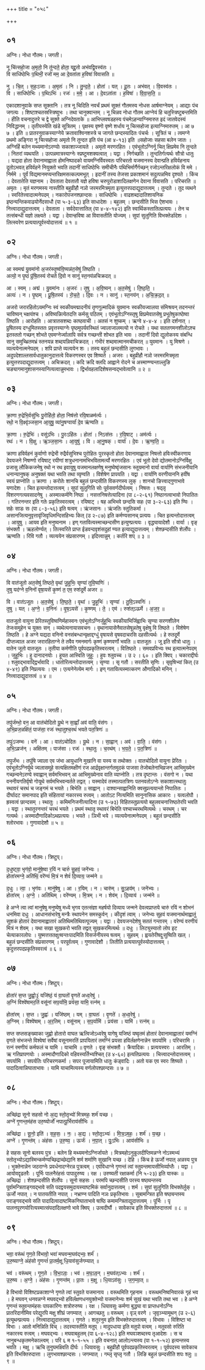 +++
title = "०५८"

+++


## ०१
अग्निः। नोधा गौतमः। जगती।

नू चि॑त्सहो॒जा अ॒मृतो॒ नि तु॑न्दते॒ होता॒ यद्दू॒तो अभ॑वद्वि॒वस्व॑तः ।  
वि साधि॑ष्ठेभिः प॒थिभी॒ रजो॑ मम॒ आ दे॒वता॑ता ह॒विषा॑ विवासति ॥

नु । चि॒त् । स॒हः॒ऽजाः । अ॒मृतः॑ । नि । तु॒न्द॒ते॒ । होता॑ । यत् । दू॒तः । अभ॑वत् । वि॒वस्व॑तः ।  
वि । साधि॑ष्ठेभिः । प॒थिऽभिः॑ । रजः॑ । म॒मे॒ । आ । दे॒वऽता॑ता । ह॒विषा॑ । वि॒वा॒स॒ति॒ ॥

एकादशानुवाके सप्त सूक्तानि । तत्र नू चिदिति नवर्चं प्रथमं सूक्तं गौतमस्य नोधस आर्षमाग्नेयम् । आद्याः पंच जगत्यः । शिष्टाश्चतस्रस्त्रिष्वुभः । तथा चानुक्वान्तम् । नू चिन्नव नोधा गौतम आग्नेयं हि चतुस्त्रिष्टुबन्तमिति । हीति वचनादुत्तरे च द्वे सूक्ते अग्निदेवताके ॥ आभिप्लवषडहस्य पंचमेऽहन्याग्निमारुत इदं जातवेदस्यं निविद्धानम् । तृतीयस्येति खंडे सूत्रितम् । पृक्षस्य वृष्णो वृष्णे शर्धाय नू चित्सहोजा इत्याग्निमारुतम् । आ ७ ७ । इति ॥ प्रातरनुवाकस्याग्नेये क्रतावाश्विनशस्त्रे च जागते छन्दस्यादितः पंचर्चः । सूत्रितं च । त्वमग्ने प्रथमो अङ्गिरा नू चित्सहोजा अमृतो नि तुन्दत इति पंच (आ ४-१३) इति ॥सहोजाः सहसा बलेन जातः । अग्निर्हि बलेन मथ्यमानोऽरण्योः सकाशाज्जायते । अमृतो मरणरहितः । एवंभूतोऽग्निर्नू चित् क्षिप्रमेव नि तुन्दते । नितरां व्यथयति । उत्पन्नमात्रस्याग्नेः स्प्रष्टुमशक्यत्वात् । यद्वा । निर्गच्छति । तुन्दतिर्गत्यर्थः सौत्रो धातुः । यद्यदा होता देवानामाह्वाता होमनिष्पादको वायमग्निर्विवस्वतः परिचरतो यजमानस्य देवान्प्रति हविर्वहनाय दूतोऽभवत् हविर्वहने नियुक्तो भवति तदानीं साधिष्ठेभिः समीचीनैः पथिभिर्मार्गैर्गच्छन् रजोऽन्तरिक्षलोकं वि ममे । निर्ममे । पूर्वं विद्यमानमप्यन्तरिक्षमसत्कल्पमभूत् । इदानीं तस्य तेजसा प्रकाशमानं सदुत्पन्नमिव दृश्यते । किंच । देवतातेति यज्ञनाम । देवताता देवतातौ यज्ञे हविषा चरुपुरोडाशादिलक्षणेन देवाना विवासति । परिचरति ॥ अमृतः । मृतं मरणमस्य नास्तीति बहुव्रीहौ नञो जरमरमित्रमृता इत्युत्तरपदाद्युदात्तत्वम् । तुन्दते । तुद व्यथने । स्वरितेत्त्वादात्मनेपदम् । नकारोपजनश्छान्दसः । साधिष्ठेभिः । वाढशब्दादातिशायनिक इष्ठन्यन्तिकवाढयोर्नेदसाधौ (पा ५-३-६३) इति साधादेशः । बहुलम् । छन्दसीति भिस ऐशभावः । नित्त्वादाद्युदात्तत्वम् । देवताता । सर्वदेवात्तातिल् (पा ४-४-१४२) इति स्वार्थिकस्तातिल्प्रत्ययः । तेन च तत्संबन्धी यज्ञो लक्ष्यते । यद्वा । देवान्हविषा आ विवासतीति योज्यम् । सुपां सुलुगिति विभक्तेर्डादेशः । लित्स्वरेण प्रत्ययात्पूर्वस्योदात्तत्वं ॥ १ ॥

## ०२
अग्निः। नोधा गौतमः। जगती।

आ स्वमद्म॑ यु॒वमा॑नो अ॒जर॑स्तृ॒ष्व॑वि॒ष्यन्न॑त॒सेषु॑ तिष्ठति ।  
अत्यो॒ न पृ॒ष्ठं प्रु॑षि॒तस्य॑ रोचते दि॒वो न सानु॑ स्त॒नय॑न्नचिक्रदत् ॥

आ । स्वम् । अद्म॑ । यु॒वमा॑नः । अ॒जरः॑ । तृ॒षु । अ॒वि॒ष्यन् । अ॒त॒सेषु॑ । ति॒ष्ठ॒ति॒ ।  
अत्यः॑ । न । पृ॒ष्ठम् । प्रु॒षि॒तस्य॑ । रो॒च॒ते॒ । दि॒वः । न । सानु॑ । स्त॒नय॑न् । अ॒चि॒क्र॒द॒त् ॥

अजरो जरारहितोऽयमग्निः स्वं स्वकीयमद्मादनीयं तृणगुल्मादिकं युवमानः स्वकीयज्वालया संमिश्रयन् तदनन्तरं चाविष्यन् भक्षयंश्च । अविष्यन्नित्येतदत्ति कर्मसु पठितम् । एवंभूतोऽग्निस्तृषु क्षिप्रमेवातसेषु प्रभूतेषुकाष्ठेष्वा तिष्ठति । आरोहति । आत्रातसशब्दः काष्ठवाची । अतसं न शुष्कम् । ऋग्वे ४-४-४ । इति दर्शनात् । प्रुषितस्य दग्धुमितस्ततः प्रवृत्तस्याग्नेः पृष्ठमुपर्यवस्थितं ज्वालाजालमत्यो न रोचते । यथा सततगमनशीलोऽश्च इतस्ततो गच्छन् शोभते एवमग्नेर्ज्वालापि सर्वत्र गच्छन्ती शोभत इति भावः । तदानीं दिवो द्युलोकस्य संबन्धि सानु समुच्भ्रितमभ्रं स्तनयन्न शब्दयन्निवाचिक्रदत् । गंभीरं शब्दमात्मानमचीकरत् ॥ युवमानः । यु मिश्रणे । व्यत्ययेनात्मनेपदम् । शपि प्राप्ते व्यत्ययेन शः । तस्य बहुलं छन्दसीति लुगभावः । अदुपदेशाल्लसार्वधातुकानुदात्तत्वे विकरणस्वर एव शिष्यते । अजरः । बहुव्रीहौ नञो जरमरमित्रमृता इत्युत्तरपदाद्युदात्तत्वम् । अचिक्रदत् । कदि क्रदि क्लदि आह्वाने रोदने च अस्माण्ण्यन्ताल्लुङि चङ्यागमानुशासनस्यानित्यत्वान्नुमभावः । द्विर्भावहलादिशेषसन्वद्भावेत्वानि ॥ २ ॥

## ०३
अग्निः। नोधा गौतमः। जगती।

क्रा॒णा रु॒द्रेभि॒र्वसु॑भिः पु॒रोहि॑तो॒ होता॒ निष॑त्तो रयि॒षाळम॑र्त्यः ।  
रथो॒ न वि॒क्ष्वृ॑ञ्जसा॒न आ॒युषु॒ व्या॑नु॒षग्वार्या॑ दे॒व ऋ॑ण्वति ॥

क्रा॒णा । रु॒द्रेभिः॑ । वसु॑ऽभिः । पु॒रःऽहि॑तः । होता॑ । निऽस॑त्तः । र॒यि॒षाट् । अम॑र्त्यः ।  
रथः॑ । न । वि॒क्षु । ऋ॒ञ्ज॒सा॒नः । आ॒युषु॑ । वि । आ॒नु॒षक् । वार्या॑ । दे॒वः । ऋ॒ण्व॒ति॒ ॥

क्राणा हविर्वहनं कुर्वाणो रुद्रेभी रुद्रैर्वसुभिश्च पुरोहितः पुरस्कृतो होता देवानामाह्वाता निषत्तो हविःस्वीकरणाय देवयजने निषण्णो रयिषाट् रयीणां शत्रुधनानामभिभवितामर्त्यो मरणरहितः । एवं भूतो देवो द्योतमानोऽग्निर्विक्षु प्रजासु लौकिकजनेषु रथो न रथ इवायुषु यजमानलक्षणेषु मनुष्येष्वृंजसानः स्तूयमानो वार्या वार्याणि संभजनीयानि धनान्यानुषक् अनुषक्तं यथा भवति तथा व्यृण्वति । विशेषेण प्रापयति । यद्वा । वार्याणि वरणीयाननि हवींष स्वयं प्राप्नोति ॥ क्राणा । करोतेः शानचि बहुलं छन्दसीति विकरणस्य लुक् । शानचो ङित्त्वाद्गुणाभावे यणादेशः । चित इत्यन्तोदात्तत्वम् । सुपां सुलुगिति सोः पूर्वसवर्णदीर्घत्वम् । निषत्तः । षद्लृ विशरणगत्यवसादनेषु । अस्मात्कर्मणि निष्ठा । नसत्तनिषत्तेत्यादिना (पा ८-२-६१) निष्ठानत्वाभावो निपातितः । गतिरनन्तर इति गतेः प्रकृतिस्वरत्वम् । रयिषाट् । षह अभिभवे छन्दसि सहः (पा ३-२-६३) इति ण्विः । सहेः साडः सः (पा ८-३-५६) इति षत्वम् । ऋंजसानः । ऋंजतिः स्तुतिकर्मा । असानजित्यनुवृत्तावृंजिवृधिमन्दिसहिभ्यः कित् (उ २-८७) इति कर्मण्यसानच् प्रत्ययः । चित इत्यन्तोदात्तत्वम् । आयुषु । आयव इति मनुष्यनाम । इण् गतावित्यस्माच्छन्दसीण इत्युण्प्रत्ययः । वृद्ध्यायादेशौ । वार्या । वृङ् संभक्तौ । ऋहलोर्ण्यत् । तित्स्वरिते प्राप्त ईडवन्दवृशंसदुहां ण्यत इत्याद्युदात्तत्वम् । शेश्छन्दसीति शेर्लोपः । ऋण्वति । रिवि गतौ । व्यत्ययेन संप्रसारणम् । इदित्त्वान्नुम् । कर्तरि शप् ॥ ३ ॥

## ०४
अग्निः। नोधा गौतमः। जगती।

वि वात॑जूतो अत॒सेषु॑ तिष्ठते॒ वृथा॑ जु॒हूभिः॒ सृण्या॑ तुवि॒ष्वणिः॑ ।  
तृ॒षु यद॑ग्ने व॒निनो॑ वृषा॒यसे॑ कृ॒ष्णं त॒ एम॒ रुश॑दूर्मे अजर ॥

वि । वात॑ऽजूतः । अ॒त॒सेषु॑ । ति॒ष्ठ॒ते॒ । वृथा॑ । जु॒हूभिः॑ । सृण्या॑ । तु॒वि॒ऽस्वनिः॑ ।  
तृ॒षु । यत् । अ॒ग्ने॒ । व॒निनः॑ । वृ॒ष॒ऽयसे॑ । कृ॒ष्णम् । ते॒ । एम॑ । रुश॑त्ऽऊर्मे । अ॒ज॒र॒ ॥

वातजूतो वायुना प्रेरितस्तुविष्वणिर्महास्वनः एवंभूतोऽग्निर्जुहूभिः स्वकीयाभिर्जिह्वाभिः सृण्या सरणशीलेन तेजःसमूहेन च युक्तः सन् । व्यथेत्यनायासवचनः । वृथानायासेनैवातसेषून्नतेषु वृक्षेषु वि तिष्ठते । विशेषेण तिष्ठति । हे अग्ने यद्यदा वनिनो वनसंबन्धान्वृक्षाद्दग्धुं वृषायसे वृषवदाचरसि दहसीत्यर्थः । हे रुतदूर्मे दीप्तज्वाल अजर जरारहिताग्ने ते तवैव गमनमार्गः कृष्णं कृष्णवर्णो भवति ॥ वातजूतः । जू इति सौत्रो धातुः । वातेन जूतो वातजूतः । तृतीया कर्मणीति पूर्वपदप्रकृतिस्वरत्वम् । वितिष्ठते । समवप्रविभ्यः स्थ इत्यात्मनेपदम् । जुहूभिः । हु दानादनयोः । हूयत आस्विति जुहूः । हुवः श्लुवच्च । उ २ । ६० । इति क्विप् । चकाराद्दीर्घः । श्लुवद्भावाद्द्विर्भावादि । धातोरित्यन्तोदात्तत्वम् । सृण्या । सृ गतौ । सरतीति सृणिः । सृवृषिभ्यां कित् (उ ४-४९) इति निप्रत्ययः । एम । एत्यनेनेत्येम मार्गः । इण् गतावित्यस्मात्करण औणादिको मनिन् । नित्त्वादाद्युदात्तत्वं ॥ ४ ॥

## ०५
अग्निः। नोधा गौतमः। जगती।

तपु॑र्जम्भो॒ वन॒ आ वात॑चोदितो यू॒थे न सा॒ह्वाँ अव॑ वाति॒ वंस॑गः ।  
अ॒भि॒व्रज॒न्नक्षि॑तं॒ पाज॑सा॒ रजः॑ स्था॒तुश्च॒रथं॑ भयते पत॒त्रिणः॑ ॥

तपुः॑ऽजम्भः । वने॑ । आ । वात॑ऽचोदितः । यू॒थे । न । सा॒ह्वान् । अव॑ । वा॒ति॒ । वंस॑गः ।  
अ॒भि॒ऽव्रज॑न् । अक्षि॑तम् । पाज॑सा । रजः॑ । स्था॒तुः । च॒रथ॑म् । भ॒य॒ते॒ । प॒त॒त्रिणः॑ ॥

तपुर्जंभः । तपूंषि ज्वाला एव जंभा आयुधानि मुखानि वा यस्य स तथोक्तः । वातचोदितो वायुना प्रेरितः । एवंभूतोऽग्निर्यूथे ज्वलासमूहे सत्यक्षितमक्षीणं रज आर्द्रवृक्षान्तर्गतमुदकं पाजसा तेजोबलेनाभिव्रजन् आभिमुख्येन गच्छन्वनेऽरण्ये स्वाह्वान् सर्वमभिभवन् आ आभिमुख्येनाव वाति व्याप्नोति । तत्र दृष्टान्तः । वंसगो न । यथा वननीयगतिर्वृषो गोयूथे सर्वमभिभवन्वर्तते तद्वत् । यस्मादेवं तस्मात्पतत्रिणः पतनवतोऽग्नेः सकाशात्स्थातुः स्थावरं चरथं च जङ्गमं च भयते । बिभेति ॥ साह्वान् । दाश्वान्साह्वानिति क्वसुप्रत्ययान्तो निपातितः । दीर्घादट समानपाद इति संहितायां नकारस्य रुत्वम् । आतोऽट नित्यमिति सानुनासिक आकारः । यत्वलोपौ । ह्रस्वत्वं छान्दसम् । स्थातुः । कमिमनिजनीत्यादिना (उ १-७३) विहितस्तुप्रत्ययो बहुलवचनात्तिष्ठतेरपि भवति । यद्वा । स्थातुरनन्तरं चरथं भयते । प्रथमं स्थातृ स्थावरं बिभेति पश्चाच्चरथमित्यर्थः । चरथम् । चर गत्यर्थः । अस्मादौणादिकोऽथप्रत्ययः । भयते । ञिभी भये । व्यत्ययेनात्मनेपदम् । बहुलं छन्दसीति श्लोरभावः । गुणावादेशौ ॥ ५ ॥

## ०६
अग्निः। नोधा गौतमः। त्रिष्टुप्।

द॒धुष्ट्वा॒ भृग॑वो॒ मानु॑षे॒ष्वा र॒यिं न चारुं॑ सु॒हवं॒ जने॑भ्यः ।  
होता॑रमग्ने॒ अति॑थिं॒ वरे॑ण्यं मि॒त्रं न शेवं॑ दि॒व्याय॒ जन्म॑ने ॥

द॒धुः । त्वा॒ । भृग॑वः । मानु॑षेषु । आ । र॒यिम् । न । चारु॑म् । सु॒ऽहव॑म् । जने॑भ्यः ।  
होता॑रम् । अ॒ग्ने॒ । अति॑थिम् । वरे॑ण्यम् । मि॒त्रम् । न । शेव॑म् । दि॒व्याय॑ । जन्म॑ने ॥

हे अग्ने त्वा त्वां मानुषेषु मनुष्येषु मध्ये भृगव एतत्संज्ञा महर्षयो दिव्याय जन्मने देवत्वप्राप्तये चारुं रयिं न शोभनं धनमिवा दधुः । आधानसंभारेषु मन्त्रैः स्थापनेन समस्कुर्वन् । कीदृशं त्वाम् । जनेभ्यः सुहवं यजमानार्थमाह्वातुं सुशकं होतारं देवानामाह्वातारं अतिथिमतिथिवत्पूज्यम् । यद्वा । देवयजनदेशेषु सततं गन्तारम् । वरेण्यं वरणीयं मित्रं न शेवम् । यथा सखा सुखकरो भवति तद्वत् सुखकरमित्यर्थः ॥ दधुः । लिट्युस्यातो लोप इट चेत्याकारलोपः । युष्मत्तत्ततक्षुःष्वन्तःपादमिति विसर्जनीयस्य षत्वम् । सुहवम् । ह्वयतेरीषद्दुःसुष्विति खल् । बहुलं छन्दसीति संप्रसारणम् । परपूर्वत्वम् । गुणावादेशौ । लितीति प्रत्ययात्पूर्वस्योदात्तत्वम् । कृदुत्तरपदप्रकृतिस्वरत्वं ॥ ६ ॥

## ०७
अग्निः। नोधा गौतमः। त्रिष्टुप्।

होता॑रं स॒प्त जु॒ह्वो॒३॒॑ यजि॑ष्ठं॒ यं वा॒घतो॑ वृ॒णते॑ अध्व॒रेषु॑ ।  
अ॒ग्निं विश्वे॑षामर॒तिं वसू॑नां सप॒र्यामि॒ प्रय॑सा॒ यामि॒ रत्न॑म् ॥

होता॑रम् । स॒प्त । जु॒ह्वः॑ । यजि॑ष्ठम् । यम् । वा॒घतः॑ । वृ॒णते॑ । अ॒ध्व॒रेषु॑ ।  
अ॒ग्निम् । विश्वे॑षाम् । अ॒र॒तिम् । वसू॑नाम् । स॒प॒र्यामि॑ । प्रय॑सा । यामि॑ । रत्न॑म् ॥

सप्त सप्तसङ्ख्याका जुह्वो होतारो वाघत ऋत्विजोऽध्वरेषु यागेषु यजिष्ठं यष्वृतमं होतारं देवानामाह्वातारं यमग्निं वृणते संभजन्ते विश्वेषां सर्वेषां वसूनामरतिं प्रापयितारं तमग्निं प्रयसा हविर्लक्षणेनान्नेन सपर्यामि । परिचरामि । रत्नं रमणीयं कर्मफलं च यामि । याचामि ॥ वृणते । वृङ् संभक्तौ । क्रैयादिकः । प्रत्ययस्वरः । आरतिम् । ऋ गतिप्रापणयोः । अस्मादौणादिको वहिवस्यर्तिभ्यश्चित् (उ ४-६०) इत्यतिप्रत्ययः । चित्त्वादन्तोदात्तत्वम् । सपर्यामि । सपर्यतिः परिचरणकर्मा । सपर पूजायामिति धातुः कंड्वादिः । अतो यक एव स्वरः शिष्यते । पादादित्वान्निघाताभावः । यामि याचामित्यस्य वर्णलोपश्छान्दसः ॥ ७ ॥

## ०८
अग्निः। नोधा गौतमः। त्रिष्टुप्।

अच्छि॑द्रा सूनो सहसो नो अ॒द्य स्तो॒तृभ्यो॑ मित्रमहः॒ शर्म॑ यच्छ ।  
अग्ने॑ गृ॒णन्त॒मंह॑स उरु॒ष्योर्जो॑ नपात्पू॒र्भिराय॑सीभिः ॥

अच्छि॑द्रा । सू॒नो॒ इति॑ । स॒ह॒सः॒ । नः॒ । अ॒द्य । स्तो॒तृऽभ्यः॑ । मि॒त्र॒ऽम॒हः॒ । शर्म॑ । य॒च्छ॒ ।  
अग्ने॑ । गृ॒णन्त॑म् । अंह॑सः । उ॒रु॒ष्य॒ । ऊर्जः॑ । न॒पा॒त् । पूः॒ऽभिः । आय॑सीभिः ॥

हे सहसः सूनो बलस्य पुत्र । बलेन हि मथ्यमनोऽग्निर्जायते । मित्रमहोऽनुकूलदीप्तिमन्नग्ने नोऽस्मभ्यं स्तोतृभ्योऽद्यास्मिन्कर्मण्यच्छिद्राच्छेद्यानि शर्म शर्माणि सुखानि यच्छ । देहि । किंच हे ऊर्जो नपात् अन्नस्य पुत्र । भुक्तेनान्नेन जठराग्नेः प्रवर्धनादग्नेरन्न पुत्रत्वम् । एवंविधाग्ने गृणन्तं त्वां स्तुवन्तमायसीभिर्व्याप्तैः । यद्वा । आयोवद्दृढतरैः । पूर्भिः पालनैरंहसंः पापादुरुष्य । रक्ष । उरुष्यती रक्षाकर्मा (नि ५-२३) इति यास्कः ॥ अच्छिद्रा । शेश्छन्दसीति शेर्लोपः । सूनो सहसः । परमपि च्छन्दसीति परस्य षष्ठ्यन्तस्य पूर्वामन्त्रिताङ्गवद्भावे सति पदद्वयसमुदायस्याष्टमिकं सर्वानुदात्तत्वम् । शर्म । सुपां सुलुगिति विभक्तेर्लुक् । ऊर्जो नपात् । न पातयतीति नपात् । नभ्राण्न पादिति नञः प्रकृतिभावः । सुबामन्त्रित इति षष्ठ्यन्तस्य पराङ्गवद्भावे सति पादादित्वादाष्टमिकनिघाताभावे षाष्ठि कमामन्त्रिताद्युदात्तत्वम् । पूर्भिः । पृ पालनपूरणयोरित्यस्मात्संपदादिलक्षणो भावे क्विप् । उत्वदीर्घौ । सावेकाच इति विभक्तेरुदात्तत्वं ॥ ८ ॥

## ०९
अग्निः। नोधा गौतमः। त्रिष्टुप्।

भवा॒ वरू॑थं गृण॒ते वि॑भावो॒ भवा॑ मघवन्म॒घव॑द्भ्यः॒ शर्म॑ ।  
उ॒रु॒ष्याग्ने॒ अंह॑सो गृ॒णन्तं॑ प्रा॒तर्म॒क्षू धि॒याव॑सुर्जगम्यात् ॥

भव॑ । वरू॑थम् । गृ॒ण॒ते । वि॒भा॒ऽवः॒ । भव॑ । म॒घ॒ऽव॒न् । म॒घव॑त्ऽभ्यः । शर्म॑ ।  
उ॒रु॒ष्य । अ॒ग्ने॒ । अंह॑सः । गृ॒णन्त॑म् । प्रा॒तः । म॒क्षु । धि॒याऽव॑सुः । ज॒ग॒म्या॒त् ॥

हे विभावो विशिष्टप्रकाशाग्ने गृणते त्वां स्तुवते यजमानाय । वरूथमिति गृहनाम । वरूथमनिष्वनिवारकं गृहं भव । हे मघवन् धनवन्नग्ने मघवद्भ्यो हविर्लक्षणधनयुक्तेभ्यो यजमानेभ्यः शर्म सुखं यथा भवति तथा भव । हे अग्ने गृणन्तं स्तुवन्तमंहसः पापकारिणः शत्रोरुरुष्य । रक्ष । धियावसुः कर्मणा बुद्ध्या वा प्राप्तधनोऽग्निः प्रातरिदानीमिव परेद्युरपि मक्षु शीघ्रं जगम्यात् । आगच्छतु ॥ वरूथम् । वृञ् वरणे । जृवृञ्भ्यामूथन् (उ २-६) इत्यूथन्प्रत्ययः । नित्त्वादाद्युदात्तत्वम् । गृणते । शतुरनुम इति विभक्तेरुदात्तत्वम् । विभावः । विशिष्टा भा विभाः । आतो मनिन्निति विच् । तदस्यास्तीति मतुप् । मादुपधाया इति मतुपो वत्वम् । मतुवसो रुरिति नकारस्य रुत्वम् । मघवद्भ्यः । मघवाबहुलम् (पा ६-४-१२८) इति मघवञ्शब्दस्य तृआदेशः । स च नानुबन्धकृतमनेकाल्त्वम् । परि ६ म १-१-५५ । इति वचनात् आलोऽन्त्यस्य (पा १-१-५२) इत्यन्तस्य भवति । मक्षु । ऋचि तुनुघमक्ष्विति दीर्घः । धियावसुः । बहुव्रीहौ पूर्वपदप्रकृतिस्वरत्वम् । पूर्वपदस्य सावेकाच इति विभक्तिरुदात्ता । लुगभावश्छान्दसः । जगम्यात् । गम्लृ सृप्लृ गतौ । लिङि बहुलं छन्दसीति शपः श्लुः ॥ ९ ॥